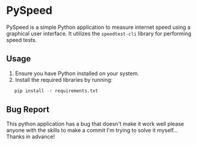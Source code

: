 # PySpeed

PySpeed is a simple Python application to measure internet speed using a graphical user interface. It utilizes the `speedtest-cli` library for performing speed tests.

## Usage

1. Ensure you have Python installed on your system.
2. Install the required libraries by running:

```bash
   pip install -r requirements.txt
```
## Bug Report
This python application has a bug that doesn't make it work well please anyone with the skills to make a commit I'm trying to solve it myself... Thanks in advance!
